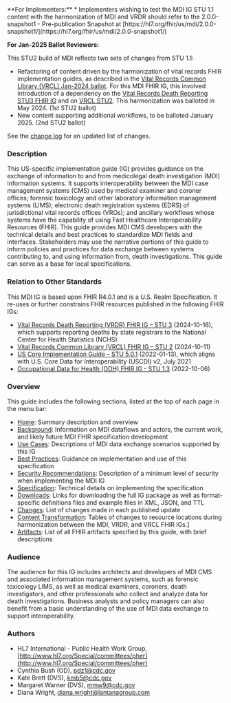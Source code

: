 <div class="note-to-balloters" markdown="1">
**For Implementers:**
* Implementers wishing to test the MDI IG STU 1.1 content with the harmonization of MDI and VRDR should refer to the 2.0.0-snapshot1 - Pre-publication Snapshot at [https://hl7.org/fhir/us/mdi/2.0.0-snapshot1/](https://hl7.org/fhir/us/mdi/2.0.0-snapshot1/)

**For Jan-2025 Ballot Reviewers:**

This STU2 build of MDI reflects two sets of changes from STU 1.1:
* Refactoring of content driven by the harmonization of vital records FHIR implementation guides, as described in the [Vital Records Common Library (VRCL) Jan-2024 ballot](https://hl7.org/fhir/us/vr-common-library/2024Jan/vr_ig_harmonization.html). For this MDI FHIR IG, this involved introduction of a dependency on the [Vital Records Death Reporting STU3 FHIR IG](https://hl7.org/fhir/us/vrdr/) and on [VRCL STU2](https://hl7.org/fhir/us/vr-common-library/). This harmonization was balloted in May 2024.  (1st STU2 ballot)
* New content supporting additional workflows, to be balloted January 2025. (2nd STU2 ballot)

See the [change log](mdi_change_log.html) for an updated list of changes.
  
</div><!-- note-to-balloters -->

### Description
This US-specific implementation guide (IG) provides guidance on the exchange of information to and from medicolegal death investigation (MDI) information systems. It supports interoperability between the MDI case management systems (CMS) used by medical examiner and coroner offices; forensic toxicology and other laboratory information management systems (LIMS); electronic death registration systems (EDRS) of jurisdictional vital records offices (VROs); and ancillary workflows whose systems have the capability of using Fast Healthcare Interoperability Resources (FHIR). This guide provides MDI CMS developers with the technical details and best practices to standardize MDI fields and interfaces. Stakeholders may use the narrative portions of this guide to inform policies and practices for data exchange between systems contributing to, and using information from, death investigations. This guide can serve as a base for local specifications.

### Relation to Other Standards
This MDI IG is based upon FHIR R4.0.1 and is a U.S. Realm Specification. It re-uses or further constrains FHIR resources published in the following FHIR IGs:
* [Vital Records Death Reporting (VRDR) FHIR IG – STU 3](https://hl7.org/fhir/us/vrdr/) (2024-10-16), which supports reporting deaths by state registrars to the National Center for Health Statistics (NCHS) 
* [Vital Records Common Library (VRCL) FHIR IG – STU 2](https://hl7.org/fhir/us/vr-common-library/) (2024-10-11)
* [US Core Implementation Guide – STU 5.0.1](https://hl7.org/fhir/us/core/STU5.0.1/) (2022-01-13), which aligns with  U.S. Core Data for Interoperability (USCDI) v2, July 2021
* [Occupational Data for Health (ODH) FHIR IG -  STU 1.3](https://hl7.org/fhir/us/odh/) (2022-10-06)

### Overview
This guide includes the following sections, listed at the top of each page in the menu bar:
* [Home](index.html): Summary description and overview
* [Background](mdi_background.html): Information on MDI dataflows and actors, the current work, and likely future MDI FHIR specification development
* [Use Cases](mdi_use_cases.html): Descriptions of MDI data exchange scenarios supported by this IG
* [Best Practices](mdi_best_practices.html): Guidance on implementation and use of this specification
* [Security Recommendations](mdi_security_recommendations.html): Description of a minimum level of security when implementing the MDI IG
* [Specification](mdi_specification.html): Technical details on implementing the specification
* [Downloads](mdi_downloads.html): Links for downloading the full IG package as well as format-specific definitions files and example files in XML, JSON, and TTL
* [Changes](mdi_change_log.html): List of changes made in each published update
* [Content Transformation](mdi-content-transitions.html): Tables of changes to resource locations during harmonization between the MDI, VRDR, and VRCL FHIR IGs.]
* [Artifacts](artifacts.html): List of all FHIR artifacts specified by this guide, with brief descriptions

### Audience
The audience for this IG includes architects and developers of MDI CMS and associated information management systems, such as forensic toxicology LIMS, as well as medical examiners, coroners, death investigators, and other professionals who collect and analyze data for death investigations. Business analysts and policy managers can also benefit from a basic understanding of the use of MDI data exchange to support interoperability.

### Authors
* HL7 International - Public Health Work Group, [http://www.hl7.org/Special/committees/pher](http://www.hl7.org/Special/committees/pher)
* Cynthia Bush (OD), pdz1@cdc.gov
* Kate Brett (DVS), kmb5@cdc.gov
* Margaret Warner (DVS), mmw9@cdc.gov
* Diana Wright, diana.wright@lantanagroup.com